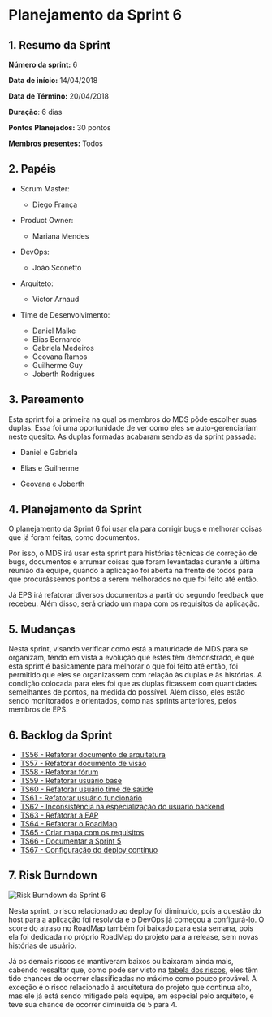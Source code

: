 # Planejamento da Sprint 6

## 1. Resumo da Sprint

__Número da sprint:__ 6

__Data de início:__ 14/04/2018

__Data de Término:__ 20/04/2018

__Duração__: 6 dias

__Pontos Planejados:__ 30 pontos

__Membros presentes:__ Todos

## 2. Papéis

- Scrum Master:
  - Diego França

- Product Owner:
  - Mariana Mendes

- DevOps:
  - João Sconetto

- Arquiteto:
  - Victor Arnaud

- Time de Desenvolvimento:
  - Daniel Maike
  - Elias Bernardo
  - Gabriela Medeiros
  - Geovana Ramos
  - Guilherme Guy
  - Joberth Rodrigues

## 3. Pareamento

Esta sprint foi a primeira na qual os membros do MDS pôde escolher suas duplas. Essa foi uma oportunidade de ver como eles se auto-gerenciariam neste quesito. As duplas formadas acabaram sendo as da sprint passada:

- Daniel e Gabriela

- Elias e Guilherme

- Geovana e Joberth

## 4. Planejamento da Sprint

O planejamento da Sprint 6 foi usar ela para corrigir bugs e melhorar coisas que já foram feitas, como documentos.

Por isso, o MDS irá usar esta sprint para histórias técnicas de correção de bugs, documentos e arrumar coisas que foram levantadas durante a última reunião da equipe, quando a aplicação foi aberta na frente de todos para que procurássemos pontos a serem melhorados no que foi feito até então.

Já EPS irá refatorar diversos documentos a partir do segundo feedback que recebeu. Além disso, será criado um mapa com os requisitos da aplicação.

## 5. Mudanças

Nesta sprint, visando verificar como está a maturidade de MDS para se organizam, tendo em vista a evolução que estes têm demonstrado, e que esta sprint é basicamente para melhorar o que foi feito até então, foi permitido que eles se organizassem com relação às duplas e às histórias. A condição colocada para eles foi que as duplas ficassem com quantidades semelhantes de pontos, na medida do possível. Além disso, eles estão sendo monitorados e orientados, como nas sprints anteriores, pelos membros de EPS.

## 6. Backlog da Sprint

- [TS56 - Refatorar documento de arquitetura](https://github.com/fga-gpp-mds/2018.1-Dr-Down/issues/116)
- [TS57 - Refatorar documento de visão](https://github.com/fga-gpp-mds/2018.1-Dr-Down/issues/130)
- [TS58 - Refatorar fórum](https://github.com/fga-gpp-mds/2018.1-Dr-Down/issues/131)
- [TS59 - Refatorar usuário base](https://github.com/fga-gpp-mds/2018.1-Dr-Down/issues/132)
- [TS60 - Refatorar usuário time de saúde](https://github.com/fga-gpp-mds/2018.1-Dr-Down/issues/133)
- [TS61 - Refatorar usuário funcionário](https://github.com/fga-gpp-mds/2018.1-Dr-Down/issues/134)
- [TS62 - Inconsistência na especialização do usuário backend](https://github.com/fga-gpp-mds/2018.1-Dr-Down/issues/135)
- [TS63 - Refatorar a EAP](https://github.com/fga-gpp-mds/2018.1-Dr-Down/issues/111)
- [TS64 - Refatorar o RoadMap](https://github.com/fga-gpp-mds/2018.1-Dr-Down/issues/90)
- [TS65 - Criar mapa com os requisitos](https://github.com/fga-gpp-mds/2018.1-Dr-Down/issues/119)
- [TS66 - Documentar a Sprint 5](https://github.com/fga-gpp-mds/2018.1-Dr-Down/issues/143)
- [TS67 - Configuração do deploy contínuo](https://github.com/fga-gpp-mds/2018.1-Dr-Down/issues/145)

## 7. Risk Burndown

![Risk Burndown da Sprint 6](https://uploaddeimagens.com.br/images/001/378/548/full/riscos_S6.png?1524021570)

Nesta sprint, o risco relacionado ao deploy foi diminuído, pois a questão do host para a aplicação foi resolvida e o DevOps já começou a configurá-lo. O score do atraso no RoadMap também foi baixado para esta semana, pois ela foi dedicada no próprio RoadMap do projeto para a release, sem novas histórias de usuário.

Já os demais riscos se mantiveram baixos ou baixaram ainda mais, cabendo ressaltar que, como pode ser visto na [tabela dos riscos](https://docs.google.com/spreadsheets/d/1F16FrZia-9KAUWTVCgra7ZcmcKqbLxbcwmbP1dEJcUg/edit?usp=sharing), eles têm tido chances de ocorrer classificadas no máximo como pouco provável. A exceção é o risco relacionado à arquitetura do projeto que continua alto, mas ele já está sendo mitigado pela equipe, em especial pelo arquiteto, e teve sua chance de ocorrer diminuída de 5 para 4.
